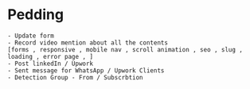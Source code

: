 # Pedding

    - Update form
    - Record video mention about all the contents
    [forms , responsive , mobile nav , scroll animation , seo , slug , loading , error page , ]
    - Post linkedIn / Upwork
    - Sent message for WhatsApp / Upwork Clients
    - Detection Group - From / Subscrbtion
